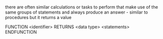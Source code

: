 there are often similar calculations or tasks to perform that make use of the same groups of statements and always produce an answer - similar to procedures but it returns a value

FUNCTION \<identifier> RETURNS \<data type>
	\<statements>
ENDFUNCTION